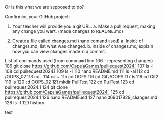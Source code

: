 Or is this what we are supposed to do?

Confirming your GitHub project:
1.	Your teacher will provide you a git URL. 
a.	Make a pull request, making any change you want. (made changes to README.md)

2.	Create a file called changes.md (nano comand used)
a.	Inside of changes.md, list what was changed.
b.	Inside of changes.md, explain how you can view changes made in a commit.


List of commands used (from command line 106 - representing changes)
  106  git clone https://github.com/CapelaGames/pullrequest2024.1
  107  ls -l
  108  cd pullrequest2024.1
  109  ls -l
  110  nano README.md
  111  ls -al
  112  cd /OOPS_02
  113  cd..
  114  cd ~
  115  cd OOPS
  116  cd Git2/OOPS
  117  ls
  118  cd Git2
  119  ls
  120  cd OOPS_02
  121  mkdir PullTest
  122  cd PullTest
  123  cd pullrequest2024.1
  124  git clone https://github.com/CapelaGames/pullrequest2024.1
  125  cd pullrequest2024.1
  126  nano README.md
  127  nano 369017829_changes.md
  128  ls -l
  129  history

test
